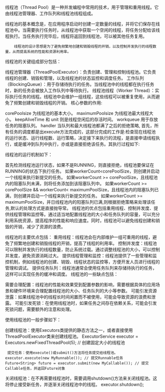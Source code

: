 线程池（Thread Pool）是一种并发编程中常用的技术，用于管理和重用线程。它由线程池管理器、工作队列和线程池线程组成。

线程池的基本概念是，在应用程序启动时创建一定数量的线程，并将它们保存在线程池中。当需要执行任务时，从线程池中获取一个空闲的线程，将任务分配给该线程执行。当任务执行完毕后，线程将返回到线程池，可以被其他任务复用。

        线程池的设计思想是为了避免频繁地创建和销毁线程的开销，以及控制并发执行的线程数量，从而提高系统的性能和资源利用率。

线程池的关键组成部分包括：

线程池管理器（ThreadPoolExecutor）：负责创建、管理和控制线程池。它负责线程的创建、销毁和管理，以及线程池的状态监控和调度任务。
工作队列（BlockingQueue）：用于存储待执行的任务。当线程池中的线程都在执行任务时，新的任务会被放入工作队列中等待执行。
线程池线程（Worker Thread）：实际执行任务的线程。线程池中会维护一组线程，这些线程可以被重复使用，从而避免了频繁创建和销毁线程的开销。
核心参数的作用:

corePoolsize 为线程池的基本大小。
maximumPoolsize 为线程池最大线程大小。
keepAliveTime 和 unit 则是线程空闲后的存活时间。
workqueue 用于存放任务的阻塞队列。
handler 当队列和最大线程池都满了之后的拒绝策略,
首先，所有任务的调度都是出execute方法完成的，这部分完成的工作是:检查现在线程池的运行状态、运行线程数、运行策略，决定接下来执行的流程，是直接申请线程执行，或是缓冲到队列中执行，亦或是直接拒绝该任务。其执行过程如下:

线程池的运行机制如下： 

首先检测线程池运行状态，如果不是RUNNING，则直接拒绝，线程池要保证在RUNNING的状态下执行任务。
如果workerCount<corePoolSize，则创建并启动一个线程来执行新提交的任务。
如果workerCount >= corePoolSize，且线程池内的阻塞队列未满，则将任务添加到该阻塞队列中。
如果workerCount >= corePoolSize && workerCount< maximumPoolSize，且线程池内的阻塞队列已满，则创建并启动一个线程来执行新提交的任务。
如果workerCount >= maximumPoolSize，并日线程池内的阳塞队列已满,则根据拒绝策略来处理该任务,默认的处理方式是直接抛导常。
        线程池的优点包括重用线程、控制并发度、提供线程管理和监控等。通过适当地配置线程池的大小和任务队列的容量，可以充分利用系统资源，提高程序的性能和响应速度。同时，线程池可以避免线程创建和销毁的开销，减少了资源的浪费。 

线程池的主要优点包括：
重用线程：线程池会在内部维护一组可重用的线程，避免了频繁地创建和销毁线程的开销，提高了线程的利用率。
控制并发度：线程池可以限制并发执行的线程数量，防止系统过载。通过调整线程池的大小，可以控制并发度，避免资源消耗过大。
提供线程管理和监控：线程池提供了一些管理和监控机制，例如线程池的创建、销毁、线程状态的监控等，方便开发人员进行线程的管理和调试。
提供任务队列：线程池通常会使用任务队列来存储待执行的任务，这样可以实现任务的缓冲和调度。
线程池的一些缺点包括：

需要合理配置：线程池的性能和效果受到配置参数的影响，需要根据具体的应用场景和硬件环境来合理配置线程池的大小、任务队列的大小等参数。
可能引发资源泄露：如果线程池中的线程长时间闲置而不被使用，可能会导致资源的浪费和泄露。
可能引发死锁：在使用线程池时，如果任务之间存在依赖关系，可能会引发死锁问题，需要额外的注意和处理。


使用线程池的一般步骤如下：

创建线程池：使用Executors类提供的静态方法之一，或者直接使用ThreadPoolExecutor类来创建线程池。
ExecutorService executor = Executors.newFixedThreadPool(5); // 创建固定大小的线程池
```
 提交任务：使用execute()或submit()方法将任务提交给线程池。
executor.execute(new MyRunnable()); // 提交Runnable任务
Future<String> future = executor.submit(new MyCallable()); // 提交Callable任务，并返回Future对象
```
 关闭线程池：在不再需要线程池时，需要调用shutdown()方法来关闭线程池。这将停止接受新任务，并逐渐关闭线程池中的线程。
executor.shutdown();
